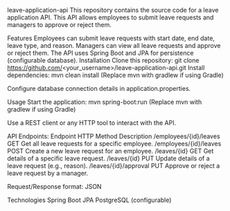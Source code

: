 leave-application-api
This repository contains the source code for a leave application API. This API allows employees to submit leave requests and managers to approve or reject them.

Features
Employees can submit leave requests with start date, end date, leave type, and reason.
Managers can view all leave requests and approve or reject them.
The API uses Spring Boot and JPA for persistence (configurable database).
Installation
Clone this repository:
git clone https://github.com/<your_username>/leave-application-api.git
Install dependencies:
mvn clean install
(Replace mvn with gradlew if using Gradle)

Configure database connection details in application.properties.

Usage
Start the application:
mvn spring-boot:run
(Replace mvn with gradlew if using Gradle)

Use a REST client or any HTTP tool to interact with the API.

API Endpoints:
Endpoint	HTTP Method	Description
/employees/{id}/leaves	GET	Get all leave requests for a specific employee.
/employees/{id}/leaves	POST	Create a new leave request for an employee.
/leaves/{id}	GET	Get details of a specific leave request.
/leaves/{id}	PUT	Update details of a leave request (e.g., reason).
/leaves/{id}/approval	PUT	Approve or reject a leave request by a manager.

Request/Response format:
JSON

Technologies
Spring Boot
JPA
PostgreSQL (configurable)

